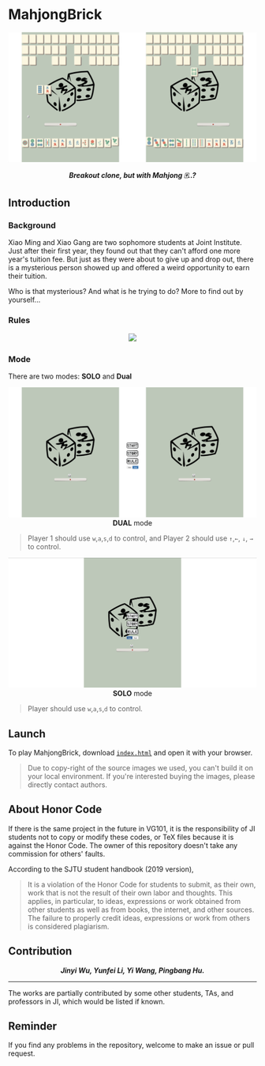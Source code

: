 # MahjongBrick

<p align="center">
	<img src="https://github.com/sleepymalc/MahjongBrick/blob/master/demo/play.png"/>
</p>

<p align="center"><b><i>
	Breakout clone, but with Mahjong 🀄️..?
</i></b></p>

## Introduction

### Background

Xiao Ming and Xiao Gang are two sophomore students at Joint Institute. Just after their first year, they found out that they can't afford one more year's tuition fee. But just as they were about to give up and drop out, there is a mysterious person showed up and offered a weird opportunity to earn their tuition.

Who is that mysterious? And what is he trying to do? More to find out by yourself...

### Rules

<p align="center">
	<img src="https://github.com/sleepymalc/MahjongBrick/blob/master/demo/rule.png"/>
</p>

### Mode

There are two modes: **SOLO** and **Dual**

<p align="center">
	<img src="https://github.com/sleepymalc/MahjongBrick/blob/master/demo/dual.png"/>
	<b>DUAL</b> mode
</p>

> Player 1 should use `w`,`a`,`s`,`d` to control, and Player 2 should use `↑`,`←`, `↓`, `→` to control.

<p align="center">
	<img src="https://github.com/sleepymalc/MahjongBrick/blob/master/demo/solo.png"/>
	<b>SOLO</b> mode
</p>

> Player should use `w`,`a`,`s`,`d` to control.

## Launch

To play MahjongBrick, download [`index.html`](https://github.com/sleepymalc/MahjongBrick/blob/master/index.html) and open it with your browser.
> Due to copy-right of the source images we used, you can't build it on your local environment. If you're interested buying the images, please directly contact authors.

## About Honor Code

If there is the same project in the future in VG101, it is the responsibility of JI students not to copy or modify these codes, or TeX files because it is against the Honor Code. The owner of this repository doesn't take any commission for others' faults.

According to the SJTU student handbook (2019 version),

> It is a violation of the Honor Code for students to submit, as their own, work that is not the result of their own labor and thoughts. This applies, in particular, to ideas, expressions or work obtained from other students as well as from books, the internet, and other sources. The failure to properly credit ideas, expressions or work from others is considered plagiarism.

## Contribution

<p align="center"><b><i>
	Jinyi Wu, Yunfei Li, Yi Wang, Pingbang Hu.
</i></b></p>

---

The works are partially contributed by some other students, TAs, and professors in JI, which would be listed if known.

## Reminder

If you find any problems in the repository, welcome to make an issue or pull request.
